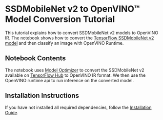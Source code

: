 # SSDMobileNet v2 to OpenVINO™ Model Conversion Tutorial

This tutorial explains how to convert SSDMobileNet v2 models to OpenVINO IR. The notebook shows how to convert the [TensorFlow SSDMobileNet v2 model](https://tfhub.dev/tensorflow/ssd_mobilenet_v2/fpnlite_320x320) and then classify an image with OpenVINO Runtime.

## Notebook Contents

The notebook uses [Model Optimizer](https://docs.openvino.ai/latest/openvino_docs_MO_DG_Deep_Learning_Model_Optimizer_DevGuide.html) to convert the SSDMobileNet v2 available on [TensorFlow Hub](https://tfhub.dev/tensorflow/ssd_mobilenet_v2/fpnlite_320x320) to OpenVINO IR format. We then use the OpenVINO runtime api to run inference on the converted model.

## Installation Instructions
If you have not installed all required dependencies, follow the [Installation Guide](../../README.md).
